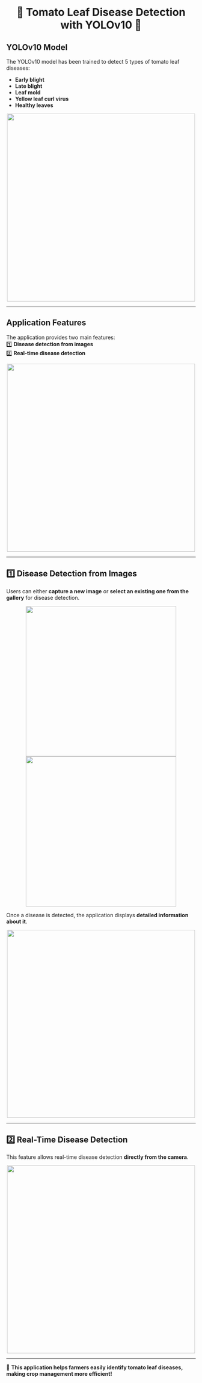 <h1 align="center">🍅 Tomato Leaf Disease Detection with YOLOv10 🍅</h1>

## YOLOv10 Model  
The YOLOv10 model has been trained to detect 5 types of tomato leaf diseases:  
- **Early blight**  
- **Late blight**  
- **Leaf mold**  
- **Yellow leaf curl virus**  
- **Healthy leaves**  

<p align="center">
  <img src="https://github.com/user-attachments/assets/e1800e3d-d04f-4807-8d1e-5b81a037d748" width="500">
</p>

---

## Application Features  
The application provides two main features:  
1️⃣ **Disease detection from images**  
2️⃣ **Real-time disease detection**  

<p align="center">
  <img src="https://github.com/user-attachments/assets/aaa7a026-be4a-4dcc-81a2-7a265461c4d8" width="500">
</p>

---

## 1️⃣ Disease Detection from Images  
Users can either **capture a new image** or **select an existing one from the gallery** for disease detection.

<p align="center">
  <img src="https://github.com/user-attachments/assets/a63b8c6c-6714-470e-a8c6-61f3720b4f3f" width="400">
  <img src="https://github.com/user-attachments/assets/4ab8a1ec-69ad-4a85-bf4f-a2ea77d7294c" width="400">
</p>

Once a disease is detected, the application displays **detailed information about it**.

<p align="center">
  <img src="https://github.com/user-attachments/assets/b5a7d52b-5ec6-4ebb-b0b2-5ad675bab43f" width="500">
</p>

---

## 2️⃣ Real-Time Disease Detection  
This feature allows real-time disease detection **directly from the camera**.

<p align="center">
  <img src="https://github.com/user-attachments/assets/39744b61-a5c5-4e8d-bffe-6fb29e353672" width="500">
</p>

---

🚀 **This application helps farmers easily identify tomato leaf diseases, making crop management more efficient!**  

